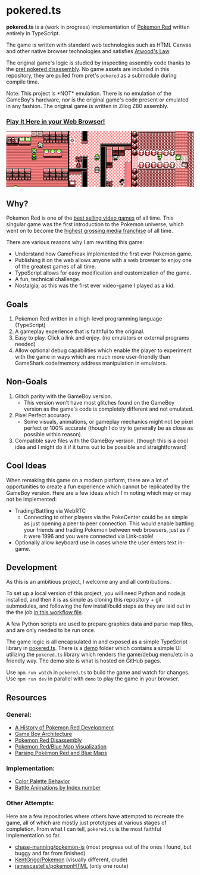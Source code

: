 # pokered.ts

**pokered.ts** is a (work in progress) implementation of [Pokemon Red](https://en.wikipedia.org/wiki/Pok%C3%A9mon_Red,_Blue,_and_Yellow) written entirely in TypeScript.

The game is written with standard web technologies such as HTML Canvas and other native browser technologies
and satisfies [Atwood's Law](https://en.wiktionary.org/wiki/Atwood%27s_Law).

The original game's logic is studied by inspecting assembly code thanks to the [pret pokered disassembly](https://github.com/pret/pokered). No game assets are included in this repository, they are pulled from pret's `pokered` as a submodule during compile time.

Note: This project is \*NOT\* emulation. There is no emulation of the GameBoy's hardware, nor is the original game's code present or emulated in any fashion. The original game is written in Zilog Z80
assembly.

### [Play It Here in your Web Browser!](https://mattbruv.github.io/pokered.ts/)

![](./demo/public/images/screenshot.png)

## Why?

Pokemon Red is one of the [best selling video games](https://en.wikipedia.org/wiki/List_of_best-selling_video_games) of all time.
This singular game was the first introduction to the Pokemon universe, which went on to become the [highest grossing media franchise](https://en.wikipedia.org/wiki/List_of_highest-grossing_media_franchises) of all time.

There are various reasons why I am rewriting this game:

- Understand how GameFreak implemented the first ever Pokemon game.
- Publishing it on the web allows anyone with a web browser to enjoy one of the greatest games of all time.
- TypeScript allows for easy modification and customization of the game.
- A fun, technical challenge.
- Nostalgia, as this was the first ever video-game I played as a kid.

## Goals

1. Pokemon Red written in a high-level programming language (TypeScript)
2. A gameplay experience that is faithful to the original.
3. Easy to play. Click a link and enjoy. (no emulators or external programs needed)
4. Allow optional debug capabilities which enable the player to experiment with the game in ways which are much more user-friendly than GameShark code/memory address manipulation in emulators.

## Non-Goals

1. Glitch parity with the GameBoy version.
   - This version won't have most glitches found on the GameBoy version as the game's code is completely different and not emulated.
2. Pixel Perfect accuracy.
   - Some visuals, animations, or gameplay mechanics might not be pixel perfect or 100% accurate (though I do try to generally be as close as possible within reason)
3. Compatible save files with the GameBoy version. (though this is a cool idea and I might do it if it turns out to be possible and straightforward)

## Cool Ideas

When remaking this game on a modern platform, there are a lot of opportunities to create a fun experience which cannot be replicated by the GameBoy version. Here are a few ideas which I'm noting which may or may not be implemented:

- Trading/Battling via WebRTC
  - Connecting to other players via the PokeCenter could be as simple as just opening a peer to peer connection. This would enable battling your friends and trading Pokemon between web browsers, just as if it were 1996 and you were connected via Link-cable!
- Optionally allow keyboard use in cases where the user enters text in-game.

## Development

As this is an ambitious project, I welcome any and all contributions.

To set up a local version of this project, you will need Python and node.js installed,
and then it is as simple as cloning this repository + git submodules, and following the few install/build steps as they are laid out in the the job [in this workflow file](./.github/workflows/deploy.yml).

A few Python scripts are used to prepare graphics data and parse map files, and are only needed to be run once.

The game logic is all encapsulated in and exposed as a simple TypeScript library in [pokered.ts](./pokered.ts/).
There is a [demo](./demo/) folder which contains a simple UI utilizing the `pokered.ts` library which renders the game/debug menu/etc in a friendly way.
The demo site is what is hosted on GitHub pages.

Use `npm run watch` in `pokered.ts` to build the game and watch for changes.
Use `npm run dev` in parallel with `demo` to play the game in your browser.

## Resources

### General:

- [A History of Pokemon Red Development](https://www.youtube.com/watch?v=DaUHU2I-haA)
- [Game Boy Architecture](https://www.copetti.org/writings/consoles/game-boy/)
- [Pokemon Red Disassembly](https://github.com/pret/pokered)
- [Pokemon Red/Blue Map Visualization](https://blog.vjeux.com/2023/project/pokemon-red-blue-map.html)
- [Parsing Pokémon Red and Blue Maps](https://www.peterhajas.com/blog/pokemon_rb_map_parsing/)

### Implementation:

- [Color Palette Behavior](<https://bulbapedia.bulbagarden.net/wiki/Color_palette_(Generations_I%E2%80%93II)>)
- [Battle Animations by Index number](https://bulbapedia.bulbagarden.net/wiki/List_of_battle_animations_by_index_number_in_Generation_I)

### Other Attempts:

Here are a few repositories where others have attempted to recreate the game, all of which are mostly just prototypes at various stages of completion.
From what I can tell, `pokered.ts` is the most faithful implementation so far.

- [chase-manning/pokemon-js](https://github.com/chase-manning/pokemon-js) (most progress out of the ones I found, but buggy and far from finished)
- [KentGrigo/Pokemon](https://github.com/KentGrigo/Pokemon) (visually different, crude)
- [jamescastells/pokemonHTML](https://github.com/jamescastells/pokemonHTML) (only one route)
